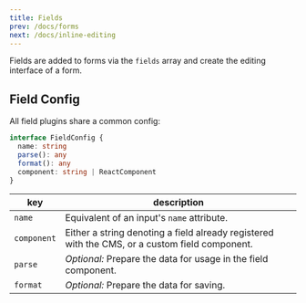 ```yaml
---
title: Fields
prev: /docs/forms
next: /docs/inline-editing
---
```


Fields are added to forms via the `fields` array and create the editing interface of a form.

## Field Config

All field plugins share a common config:

```typescript
interface FieldConfig {
  name: string
  parse(): any
  format(): any
  component: string | ReactComponent
}
```

| key         | description                                                                                    |
| ----------- | ---------------------------------------------------------------------------------------------- |
| `name`      | Equivalent of an input's `name` attribute.                                                     |
| `component` | Either a string denoting a field already registered with the CMS, or a custom field component. |
| `parse`     | _Optional:_ Prepare the data for usage in the field component.                                 |
| `format`    | _Optional:_ Prepare the data for saving.                                                       |
